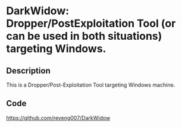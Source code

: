 # DarkWidow: Dropper/PostExploitation Tool (or can be used in both situations) targeting Windows.

## Description
This is a Dropper/Post-Exploitation Tool targeting Windows machine.

## Code
https://github.com/reveng007/DarkWidow
